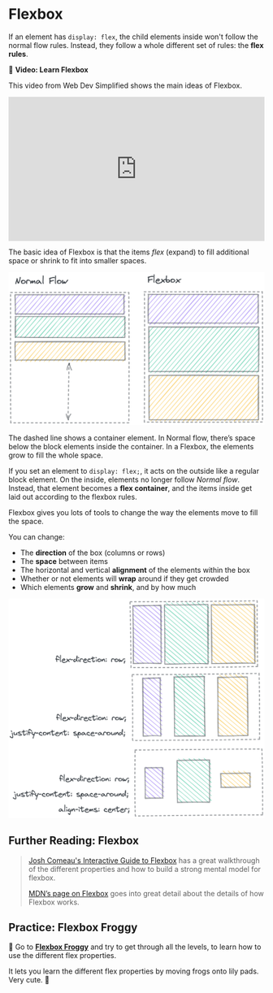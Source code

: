 # Flexbox

If an element has `display: flex`, the child elements inside won't follow the
normal flow rules. Instead, they follow a whole different set of rules: the
**flex rules**.

<aside>

 🎥 **Video: Learn Flexbox**

This video from Web Dev Simplified shows the main ideas of Flexbox.

<div style="position: relative; padding-bottom: 56.25%; height: 0;"><iframe src="https://www.youtube.com/embed/fYq5PXgSsbE" title="YouTube video player" frameborder="0" allow="accelerometer; autoplay; clipboard-write; encrypted-media; gyroscope; picture-in-picture" allowfullscreen style="position: absolute; top: 0; left: 0; width: 100%; height: 100%;"></iframe></div>

</aside>

The basic idea of Flexbox is that the items *flex* (expand) to fill additional space or shrink to fit into smaller spaces.

![The dashed line shows a container element. In Normal flow, there’s space below the block elements inside the container. In a Flexbox, the elements grow to fill the whole space.](./layout/normal-flow-vs-flex.png)

The dashed line shows a container element. In Normal flow, there’s space below the block elements inside the container. In a Flexbox, the elements grow to fill the whole space.

If you set an element to `display: flex;`, it acts on the outside like a regular block element. On the inside, elements no longer follow _Normal flow_. Instead, that element becomes a **flex container**, and the items inside get laid out according to the flexbox rules.

Flexbox gives you lots of tools to change the way the elements move to fill the space.

You can change:

- The **direction** of the box (columns or rows)
- The **space** between items
- The horizontal and vertical **alignment** of the elements within the box
- Whether or not elements will **wrap** around if they get crowded
- Which elements **grow** and **shrink**, and by how much

![Flex options](./layout/flex-options.png)

## Further Reading: Flexbox

> [Josh Comeau's Interactive Guide to Flexbox](https://www.joshwcomeau.com/css/interactive-guide-to-flexbox/) has a great walkthrough of the different properties and how to build a strong mental model for flexbox.
>
> [MDN’s page on Flexbox](https://developer.mozilla.org/en-US/docs/Learn/CSS/CSS_layout/Flexbox) goes into great detail about the details of how Flexbox works.

## Practice: Flexbox Froggy

<aside>

🐸 Go to **[Flexbox Froggy](https://flexboxfroggy.com/)** and try to get through all the levels, to learn how to use the different flex properties.

It lets you learn the different flex properties by moving frogs onto lily pads. Very cute. 🐸

</aside>
